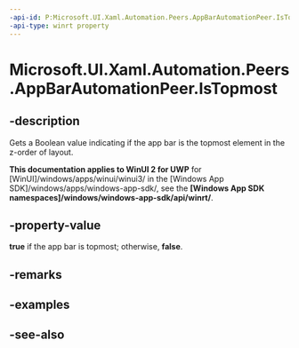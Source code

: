```yaml
---
-api-id: P:Microsoft.UI.Xaml.Automation.Peers.AppBarAutomationPeer.IsTopmost
-api-type: winrt property
---
```


<!-- Property syntax
public bool IsTopmost { get; }
-->

# Microsoft.UI.Xaml.Automation.Peers.AppBarAutomationPeer.IsTopmost

## -description
Gets a Boolean value indicating if the app bar is the topmost element in the z-order of layout.

**This documentation applies to WinUI 2 for UWP** for [WinUI]/windows/apps/winui/winui3/ in the [Windows App SDK]/windows/apps/windows-app-sdk/, see the **[Windows App SDK namespaces]/windows/windows-app-sdk/api/winrt/**.

## -property-value
**true** if the app bar is topmost; otherwise, **false**.

## -remarks

## -examples

## -see-also
